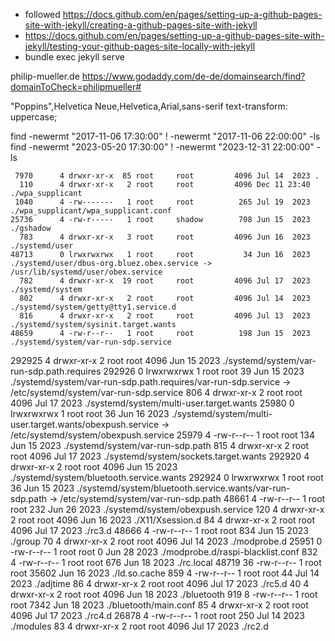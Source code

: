 * followed https://docs.github.com/en/pages/setting-up-a-github-pages-site-with-jekyll/creating-a-github-pages-site-with-jekyll
* https://docs.github.com/en/pages/setting-up-a-github-pages-site-with-jekyll/testing-your-github-pages-site-locally-with-jekyll
* bundle exec jekyll serve




philip-mueller.de
https://www.godaddy.com/de-de/domainsearch/find?domainToCheck=philipmueller#




"Poppins",Helvetica Neue,Helvetica,Arial,sans-serif
text-transform: uppercase;



find -newermt "2017-11-06 17:30:00" ! -newermt "2017-11-06 22:00:00" -ls
find -newermt "2023-05-20 17:30:00" ! -newermt "2023-12-31 22:00:00" -ls



     7970      4 drwxr-xr-x  85 root     root         4096 Jul 14  2023 .
      110      4 drwxr-xr-x   2 root     root         4096 Dec 11 23:40 ./wpa_supplicant
     1040      4 -rw-------   1 root     root          265 Jul 19  2023 ./wpa_supplicant/wpa_supplicant.conf
    25736      4 -rw-r-----   1 root     shadow        708 Jun 15  2023 ./gshadow
      783      4 drwxr-xr-x   3 root     root         4096 Jun 16  2023 ./systemd/user
    48713      0 lrwxrwxrwx   1 root     root           34 Jun 16  2023 ./systemd/user/dbus-org.bluez.obex.service -> /usr/lib/systemd/user/obex.service
      782      4 drwxr-xr-x  19 root     root         4096 Jul 17  2023 ./systemd/system
      802      4 drwxr-xr-x   2 root     root         4096 Jul 14  2023 ./systemd/system/getty@tty1.service.d
      816      4 drwxr-xr-x   2 root     root         4096 Jul 13  2023 ./systemd/system/sysinit.target.wants
    48659      4 -rw-r--r--   1 root     root          198 Jun 15  2023 ./systemd/system/var-run-sdp.service
   292925      4 drwxr-xr-x   2 root     root         4096 Jun 15  2023 ./systemd/system/var-run-sdp.path.requires
   292926      0 lrwxrwxrwx   1 root     root           39 Jun 15  2023 ./systemd/system/var-run-sdp.path.requires/var-run-sdp.service -> /etc/systemd/system/var-run-sdp.service
      806      4 drwxr-xr-x   2 root     root         4096 Jul 17  2023 ./systemd/system/multi-user.target.wants
    25980      0 lrwxrwxrwx   1 root     root           36 Jun 16  2023 ./systemd/system/multi-user.target.wants/obexpush.service -> /etc/systemd/system/obexpush.service
    25979      4 -rw-r--r--   1 root     root          134 Jun 15  2023 ./systemd/system/var-run-sdp.path
      815      4 drwxr-xr-x   2 root     root         4096 Jul 17  2023 ./systemd/system/sockets.target.wants
   292920      4 drwxr-xr-x   2 root     root         4096 Jun 15  2023 ./systemd/system/bluetooth.service.wants
   292924      0 lrwxrwxrwx   1 root     root           36 Jun 15  2023 ./systemd/system/bluetooth.service.wants/var-run-sdp.path -> /etc/systemd/system/var-run-sdp.path
    48661      4 -rw-r--r--   1 root     root          232 Jun 26  2023 ./systemd/system/obexpush.service
      120      4 drwxr-xr-x   2 root     root         4096 Jun 16  2023 ./X11/Xsession.d
       84      4 drwxr-xr-x   2 root     root         4096 Jul 17  2023 ./rc3.d
    48666      4 -rw-r--r--   1 root     root          834 Jun 15  2023 ./group
       70      4 drwxr-xr-x   2 root     root         4096 Jul 14  2023 ./modprobe.d
    25951      0 -rw-r--r--   1 root     root            0 Jun 28  2023 ./modprobe.d/raspi-blacklist.conf
      832      4 -rw-r--r--   1 root     root          676 Jun 18  2023 ./rc.local
    48719     36 -rw-r--r--   1 root     root        35602 Jun 16  2023 ./ld.so.cache
      859      4 -rw-r--r--   1 root     root           44 Jul 14  2023 ./adjtime
       86      4 drwxr-xr-x   2 root     root         4096 Jul 17  2023 ./rc5.d
       40      4 drwxr-xr-x   2 root     root         4096 Jun 18  2023 ./bluetooth
      919      8 -rw-r--r--   1 root     root         7342 Jun 18  2023 ./bluetooth/main.conf
       85      4 drwxr-xr-x   2 root     root         4096 Jul 17  2023 ./rc4.d
    26878      4 -rw-r--r--   1 root     root          250 Jul 14  2023 ./modules
       83      4 drwxr-xr-x   2 root     root         4096 Jul 17  2023 ./rc2.d